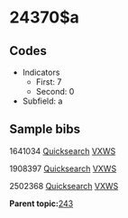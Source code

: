# 24370$a

## Codes

-   Indicators
    -   First: 7
    -   Second: 0
-   Subfield: a

## Sample bibs

1641034 [Quicksearch](https://search.library.yale.edu/catalog/1641034) [VXWS](http://prodorbis.library.yale.edu:7014/vxws/GetHoldingsService?bibId=1641034)

1908397 [Quicksearch](https://search.library.yale.edu/catalog/1908397) [VXWS](http://prodorbis.library.yale.edu:7014/vxws/GetHoldingsService?bibId=1908397)

2502368 [Quicksearch](https://search.library.yale.edu/catalog/2502368) [VXWS](http://prodorbis.library.yale.edu:7014/vxws/GetHoldingsService?bibId=2502368)

**Parent topic:**[243](../../tags/243/243.md)

